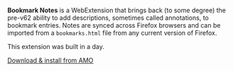 **Bookmark Notes** is a WebExtension that brings back (to some degree) the pre-v62 ability to add descriptions, sometimes called annotations, to bookmark entries. Notes are synced across Firefox browsers and can be imported from a `bookmarks.html` file from any current version of Firefox.

This extension was built in a day.

<u>[Download & install from AMO][amo]</u>

[amo]: https://addons.mozilla.org/en-US/firefox/addon/bookmark-notes/